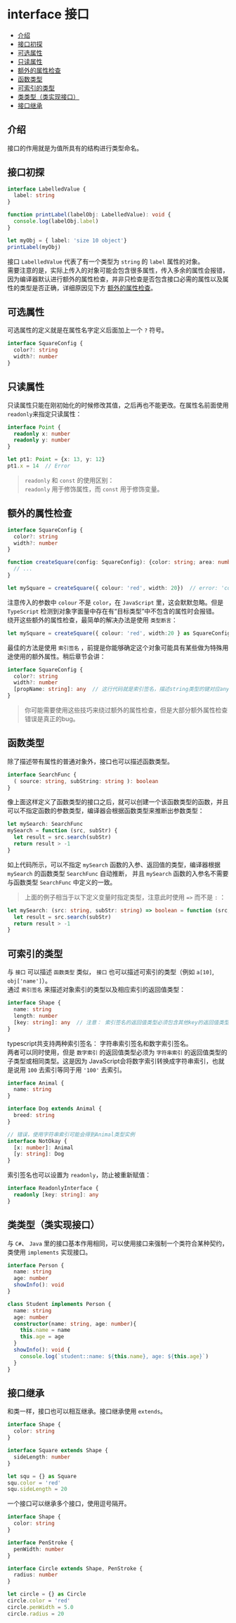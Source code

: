 # interface 接口

- [介绍](#介绍)
- [接口初探](#接口初探)
- [可选属性](#可选属性)
- [只读属性](#只读属性)
- [额外的属性检查](#额外的属性检查)
- [函数类型](#函数类型)
- [可索引的类型](#可索引的类型)
- [类类型（类实现接口）](#类类型类实现接口)
- [接口继承](#接口继承)

## 介绍
接口的作用就是为值所具有的结构进行类型命名。  

## 接口初探
```ts
interface LabelledValue {
  label: string
}

function printLabel(labelObj: LabelledValue): void {
  console.log(labelObj.label)
}

let myObj = { label: 'size 10 object'}
printLabel(myObj)
```  
接口 `LabelledValue` 代表了有一个类型为 `string` 的 `label` 属性的对象。  
需要注意的是，实际上传入的对象可能会包含很多属性，传入多余的属性会报错，因为编译器默认进行额外的属性检查，并非只检查是否包含接口必需的属性以及属性的类型是否正确，详细原因见下方 [额外的属性检查](#额外的属性检查)。  

## 可选属性
可选属性的定义就是在属性名字定义后面加上一个 `?` 符号。  
```ts
interface SquareConfig {
  color?: string
  width?: number
}
```  

## 只读属性
只读属性只能在刚初始化的时候修改其值，之后再也不能更改。在属性名前面使用 `readonly`来指定只读属性：  
```ts
interface Point {
  readonly x: number
  readonly y: number
}

let pt1: Point = {x: 13, y: 12}
pt1.x = 14  // Error
```  

> `readonly` 和 `const` 的使用区别：  
>  `readonly` 用于修饰属性，而 `const` 用于修饰变量。  

## 额外的属性检查
```ts
interface SquareConfig {
  color?: string
  width?: number
}

function createSquare(config: SquareConfig): {color: string; area: number} {
  // ...
}

let mySquare = createSquare({ colour: 'red', width: 20})  // error: 'colour' not expected in type 'SquareConfig'
```  
注意传入的参数中 `colour` 不是 `color`，在 `JavaScript` 里，这会默默忽略。但是 `TypeScript` 检测到对象字面量中存在有“目标类型”中不包含的属性时会报错。  
绕开这些额外的属性检查，最简单的解决办法是使用 `类型断言`：  
```ts
let mySquare = createSquare({ colour: 'red', width:20 } as SquareConfig )
```  
最佳的方法是使用 `索引签名` ，前提是你能够确定这个对象可能具有某些做为特殊用途使用的额外属性。稍后章节会讲： 

```ts
interface SquareConfig {
  color?: string
  width?: number
  [propName: string]: any  // 这行代码就是索引签名，描述string类型的键对应any类型的值
}
```

> 你可能需要使用这些技巧来绕过额外的属性检查，但是大部分额外属性检查错误是真正的bug。  

## 函数类型
除了描述带有属性的普通对象外，接口也可以描述函数类型。  
```ts
interface SearchFunc {
  ( source: string, subString: string ): boolean
}
```  
像上面这样定义了函数类型的接口之后，就可以创建一个该函数类型的函数，并且可以不指定函数的参数类型，编译器会根据函数类型来推断出参数类型：  
```ts
let mySearch: SearchFunc
mySearch = function (src, subStr) {
  let result = src.search(subStr)
  return result > -1
}
```  
如上代码所示，可以不指定 `mySearch` 函数的入参、返回值的类型，编译器根据 `mySearch` 的函数类型 `SearchFunc` 自动推断， 并且 `mySearch` 函数的入参名不需要与函数类型 `SearchFunc` 中定义的一致。  

> 上面的例子相当于以下定义变量时指定类型，注意此时使用 `=>` 而不是 `:` ：  
```ts
let mySearch: (src: string, subStr: string) => boolean = function (src, subStr) {
  let result = src.search(subStr)
  return result > -1
}
```

## 可索引的类型
与 `接口` 可以描述 `函数类型` 类似， `接口` 也可以描述可索引的类型（例如 `a[10]`, `obj['name']`）。  
通过 `索引签名` 来描述对象索引的类型以及相应索引的返回值类型：  

```ts
interface Shape {
  name: string
  length: number
  [key: string]: any  // 注意： 索引签名的返回值类型必须包含其他key的返回值类型，这里any不能替换成string，否则与 length: number 不匹配
}
```

typescript共支持两种索引签名： 字符串索引签名和数字索引签名。  
两者可以同时使用，但是 `数字索引` 的返回值类型必须为 `字符串索引` 的返回值类型的子类型或相同类型。这是因为 JavaScript会将数字索引转换成字符串索引，也就是说用 `100` 去索引等同于用 `'100'` 去索引。

```ts
interface Animal {
  name: string
}

interface Dog extends Animal {
  breed: string
}

// 错误，使用字符串索引可能会得到Animal类型实例
interface NotOkay {
  [x: number]: Animal
  [y: string]: Dog
}
```  

索引签名也可以设置为 `readonly`，防止被重新赋值：  

```ts
interface ReadonlyInterface {
  readonly [key: string]: any
}
```

## 类类型（类实现接口）
与 `C#`、 `Java` 里的接口基本作用相同，可以使用接口来强制一个类符合某种契约，类使用 `implements` 实现接口。  
```ts
interface Person {
  name: string
  age: number
  showInfo(): void
}

class Student implements Person {
  name: string
  age: number
  constructor(name: string, age: number){
    this.name = name
    this.age = age
  }
  showInfo(): void {
    console.log(`student::name: ${this.name}, age: ${this.age}`)
  }
}
```

## 接口继承
和类一样，接口也可以相互继承。接口继承使用 `extends`。  
```ts
interface Shape {
  color: string
}

interface Square extends Shape {
  sideLength: number
}

let squ = {} as Square
squ.color = 'red'
squ.sideLength = 20
```  
一个接口可以继承多个接口，使用逗号隔开。  
```ts
interface Shape {
  color: string
}

interface PenStroke {
  penWidth: number
}

interface Circle extends Shape, PenStroke {
  radius: number
}

let circle = {} as Circle
circle.color = 'red'
circle.penWidth = 5.0
circle.radius = 20
```